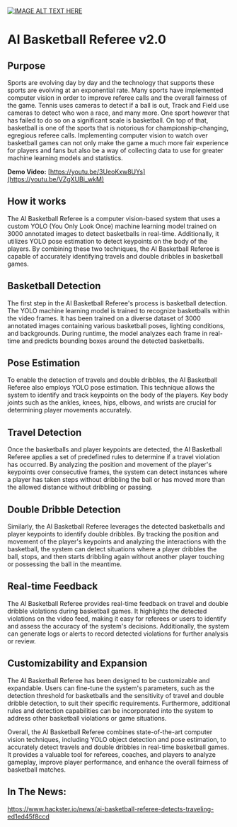 [![IMAGE ALT TEXT HERE](https://img.youtube.com/vi/VZgXUBi_wkM/0.jpg)](https://www.youtube.com/watch?v=VZgXUBi_wkM)


# AI Basketball Referee v2.0

## Purpose
Sports are evolving day by day and the technology that supports these sports are evolving at an exponential rate. Many sports have implemented computer vision in order to improve referee calls and the overall fairness of the game. Tennis uses cameras to detect if a ball is out, Track and Field use cameras to detect who won a race, and many more. One sport however that has failed to do so on a significant scale is basketball. On top of that, basketball is one of the sports that is notorious for championship-changing, egregious referee calls. Implementing computer vision to watch over basketball games can not only make the game a much more fair experience for players and fans but also be a way of collecting data to use for greater machine learning models and statistics.

**Demo Video:** [https://youtu.be/3UeoKxw8UYs](https://youtu.be/VZgXUBi_wkM)

## How it works
The AI Basketball Referee is a computer vision-based system that uses a custom YOLO (You Only Look Once) machine learning model trained on 3000 annotated images to detect basketballs in real-time. Additionally, it utilizes YOLO pose estimation to detect keypoints on the body of the players. By combining these two techniques, the AI Basketball Referee is capable of accurately identifying travels and double dribbles in basketball games.

## Basketball Detection
The first step in the AI Basketball Referee's process is basketball detection. The YOLO machine learning model is trained to recognize basketballs within the video frames. It has been trained on a diverse dataset of 3000 annotated images containing various basketball poses, lighting conditions, and backgrounds. During runtime, the model analyzes each frame in real-time and predicts bounding boxes around the detected basketballs.

## Pose Estimation
To enable the detection of travels and double dribbles, the AI Basketball Referee also employs YOLO pose estimation. This technique allows the system to identify and track keypoints on the body of the players. Key body joints such as the ankles, knees, hips, elbows, and wrists are crucial for determining player movements accurately.

## Travel Detection
Once the basketballs and player keypoints are detected, the AI Basketball Referee applies a set of predefined rules to determine if a travel violation has occurred. By analyzing the position and movement of the player's keypoints over consecutive frames, the system can detect instances where a player has taken steps without dribbling the ball or has moved more than the allowed distance without dribbling or passing.

## Double Dribble Detection
Similarly, the AI Basketball Referee leverages the detected basketballs and player keypoints to identify double dribbles. By tracking the position and movement of the player's keypoints and analyzing the interactions with the basketball, the system can detect situations where a player dribbles the ball, stops, and then starts dribbling again without another player touching or possessing the ball in the meantime.

## Real-time Feedback
The AI Basketball Referee provides real-time feedback on travel and double dribble violations during basketball games. It highlights the detected violations on the video feed, making it easy for referees or users to identify and assess the accuracy of the system's decisions. Additionally, the system can generate logs or alerts to record detected violations for further analysis or review.

## Customizability and Expansion
The AI Basketball Referee has been designed to be customizable and expandable. Users can fine-tune the system's parameters, such as the detection threshold for basketballs and the sensitivity of travel and double dribble detection, to suit their specific requirements. Furthermore, additional rules and detection capabilities can be incorporated into the system to address other basketball violations or game situations.

Overall, the AI Basketball Referee combines state-of-the-art computer vision techniques, including YOLO object detection and pose estimation, to accurately detect travels and double dribbles in real-time basketball games. It provides a valuable tool for referees, coaches, and players to analyze gameplay, improve player performance, and enhance the overall fairness of basketball matches.

## In The News:
https://www.hackster.io/news/ai-basketball-referee-detects-traveling-ed1ed45f8ccd
